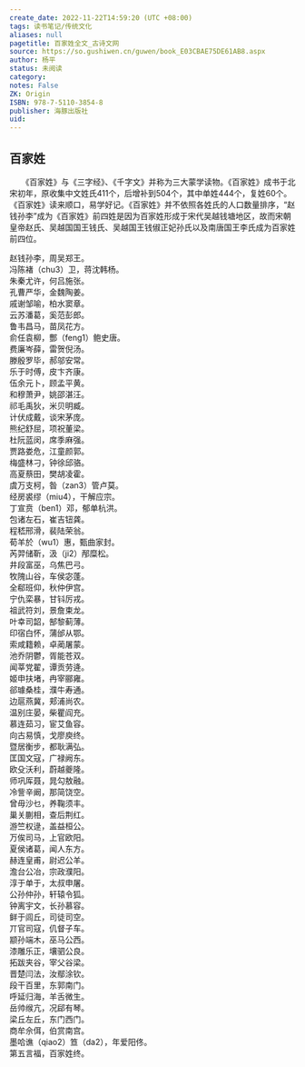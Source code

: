 ```yaml
---
create_date: 2022-11-22T14:59:20 (UTC +08:00)
tags: 读书笔记/传统文化
aliases: null
pagetitle: 百家姓全文_古诗文网
source: https://so.gushiwen.cn/guwen/book_E03CBAE75DE61AB8.aspx
author: 杨平
status: 未阅读
category: 
notes: False
ZK: Origin
ISBN: 978-7-5110-3854-8
publisher: 海豚出版社
uid: 
---
```


## **百家姓** 

　　《百家姓》与《三字经》、《千字文》并称为三大蒙学读物。《百家姓》成书于北宋初年，原收集中文姓氏411个，后增补到504个，其中单姓444个，复姓60个。 《百家姓》读来顺口，易学好记。《百家姓》并不依照各姓氏的人口数量排序，“赵钱孙李”成为《百家姓》前四姓是因为百家姓形成于宋代吴越钱塘地区，故而宋朝皇帝赵氏、吴越国国王钱氏、吴越国王钱俶正妃孙氏以及南唐国王李氏成为百家姓前四位。


赵钱孙李，周吴郑王。  
冯陈褚（chu3）卫，蒋沈韩杨。  
朱秦尤许，何吕施张。  
孔曹严华，金魏陶姜。  
戚谢邹喻，柏水窦章。  
云苏潘葛，奚范彭郎。  
鲁韦昌马，苗凤花方。  
俞任袁柳，酆（feng1）鲍史唐。  
费廉岑薛，雷贺倪汤。  
滕殷罗毕，郝邬安常。  
乐于时傅，皮卞齐康。  
伍余元卜，顾孟平黄。  
和穆萧尹，姚邵湛汪。  
祁毛禹狄，米贝明臧。  
计伏成戴，谈宋茅庞。  
熊纪舒屈，项祝董梁。  
杜阮蓝闵，席季麻强。  
贾路娄危，江童颜郭。  
梅盛林刁，钟徐邱骆。  
高夏蔡田，樊胡凌霍。  
虞万支柯，昝（zan3）管卢莫。  
经房裘缪（miu4），干解应宗。  
丁宣贲（ben1）邓，郁单杭洪。  
包诸左石，崔吉钮龚。  
程嵇邢滑，裴陆荣翁。  
荀羊於（wu1）惠，甄曲家封。  
芮羿储靳，汲（ji2）邴糜松。  
井段富巫，乌焦巴弓。  
牧隗山谷，车侯宓蓬。  
全郗班仰，秋仲伊宫。  
宁仇栾暴，甘钭厉戎。  
祖武符刘，景詹束龙。  
叶幸司韶，郜黎蓟薄。  
印宿白怀，蒲邰从鄂。  
索咸籍赖，卓蔺屠蒙。  
池乔阴鬱，胥能苍双。  
闻莘党翟，谭贡劳逄。  
姬申扶堵，冉宰郦雍。  
郤璩桑桂，濮牛寿通。  
边扈燕冀，郏浦尚农。  
温别庄晏，柴瞿阎充。  
慕连茹习，宦艾鱼容。  
向古易慎，戈廖庾终。  
暨居衡步，都耿满弘。  
匡国文寇，广禄阙东。  
欧殳沃利，蔚越夔隆。  
师巩厍聂，晁勾敖融。  
冷訾辛阚，那简饶空。  
曾毋沙乜，养鞠须丰。  
巢关蒯相，查后荆红。  
游竺权逯，盖益桓公。  
万俟司马，上官欧阳。  
夏侯诸葛，闻人东方。  
赫连皇甫，尉迟公羊。  
澹台公冶，宗政濮阳。  
淳于单于，太叔申屠。  
公孙仲孙，轩辕令狐。  
钟离宇文，长孙慕容。  
鲜于闾丘，司徒司空。  
丌官司寇，仉督子车。  
颛孙端木，巫马公西。  
漆雕乐正，壤驷公良。  
拓跋夹谷，宰父谷梁。  
晋楚闫法，汝鄢涂钦。  
段干百里，东郭南门。  
呼延归海，羊舌微生。  
岳帅缑亢，况郈有琴。  
梁丘左丘，东门西门。  
商牟佘佴，伯赏南宫。  
墨哈谯（qiao2）笪（da2），年爱阳佟。  
第五言福，百家姓终。